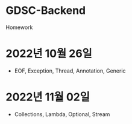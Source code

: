 # GDSC-Backend
Homework 

# 2022년 10월 26일
- EOF, Exception, Thread, Annotation, Generic

# 2022년 11월 02일
- Collections, Lambda, Optional, Stream
